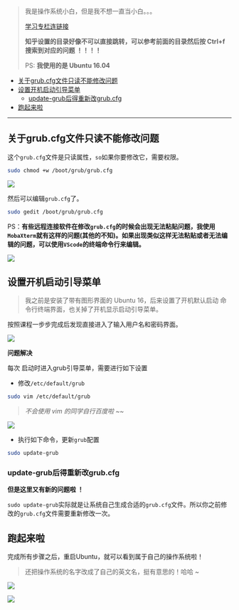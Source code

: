 
> 我是操作系统小白，但是我不想一直当小白。。。
>
> [学习专栏连链接](https://time.geekbang.org/column/intro/100078401)
> 
> **知乎设置的目录好像不可以直接跳转，可以参考前面的目录然后按 Ctrl+f 搜索到对应的问题 ！！！！**			
> 
>  PS: **我使用的是 Ubuntu 16.04**

- [关于grub.cfg文件只读不能修改问题](#关于grubcfg文件只读不能修改问题)
- [设置开机启动引导菜单](#设置开机启动引导菜单)
	- [update-grub后得重新改grub.cfg](#update-grub后得重新改grubcfg)
- [跑起来啦](#跑起来啦)

-------

## 关于grub.cfg文件只读不能修改问题

这个`grub.cfg`文件是只读属性，`so`如果你要修改它，需要权限。

```bash
sudo chmod +w /boot/grub/grub.cfg
```

![](https://cdn.jsdelivr.net/gh/kendall-cpp/blogPic@main/寻offer总结/kendallOS04.404h7qrog7a0.png)

然后可以编辑`grub.cfg`了。

```bash
sudo gedit /boot/grub/grub.cfg
```

PS：**有些远程连接软件在修改`grub.cfg`的时候会出现无法粘贴问题，我使用`MobaXterm`就有这样的问题(其他的不知)。如果出现类似这样无法粘贴或者无法编辑的问题，可以使用`VScode`的终端命令行来编辑。**

![](https://cdn.jsdelivr.net/gh/kendall-cpp/blogPic@main/寻offer总结/kendallOS05.5pttqo0hb900.png)


## 设置开机启动引导菜单

> 我之前是安装了带有图形界面的 Ubuntu 16，后来设置了开机默认启动 命令行终端界面，也关掉了开机显示启动引导菜单。

按照课程一步步完成后发现直接进入了输入用户名和密码界面。

![](https://cdn.jsdelivr.net/gh/kendall-cpp/blogPic@main/寻offer总结/开机引导菜单.1ex0sbzuofts.png)


**问题解决**

每次 启动时进入grub引导菜单，需要进行如下设置

- 修改`/etc/default/grub`

```bash
sudo vim /etc/default/grub
```

> *不会使用 vim 的同学自行百度啦 ~~*

![](https://cdn.jsdelivr.net/gh/kendall-cpp/blogPic@main/寻offer总结/kendallOS03.14acwon39g7.png)

- 执行如下命令，更新`grub`配置

```bash
sudo update-grub
```

### update-grub后得重新改grub.cfg

**但是这里又有新的问题啦 ！**

`sudo update-grub`实际就是让系统自己生成合适的`grub.cfg`文件。所以你之前修改的`grub.cfg`文件需要重新修改一次。

## 跑起来啦

完成所有步骤之后，重启Ubuntu，就可以看到属于自己的操作系统啦！

> 还把操作系统的名字改成了自己的英文名，挺有意思的！哈哈 ~

![](https://cdn.jsdelivr.net/gh/kendall-cpp/blogPic@main/寻offer总结/kendallOS01.zeqbbl5lkqo.jpg)

![](https://cdn.jsdelivr.net/gh/kendall-cpp/blogPic@main/寻offer总结/kendallOS02.t4urh2mutmo.png)